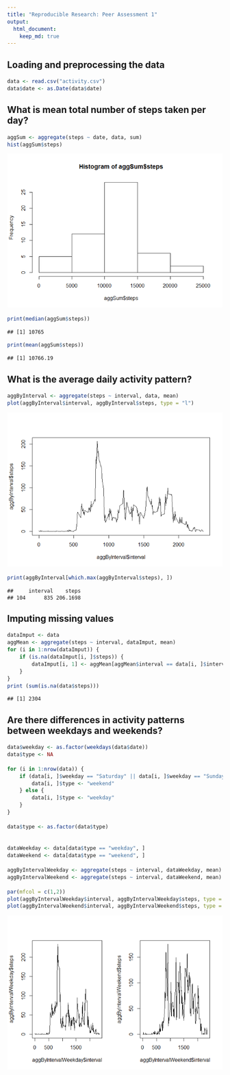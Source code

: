 ```yaml
---
title: "Reproducible Research: Peer Assessment 1"
output: 
  html_document:
    keep_md: true
---
```



## Loading and preprocessing the data


```r
data <- read.csv("activity.csv")
data$date <- as.Date(data$date)
```

## What is mean total number of steps taken per day?

```r
aggSum <- aggregate(steps ~ date, data, sum)
hist(aggSum$steps)
```

![](PA1_template_files/figure-html/unnamed-chunk-2-1.png)<!-- -->

```r
print(median(aggSum$steps))
```

```
## [1] 10765
```

```r
print(mean(aggSum$steps))
```

```
## [1] 10766.19
```

## What is the average daily activity pattern?

```r
aggByInterval <- aggregate(steps ~ interval, data, mean)
plot(aggByInterval$interval, aggByInterval$steps, type = "l")
```

![](PA1_template_files/figure-html/unnamed-chunk-3-1.png)<!-- -->

```r
print(aggByInterval[which.max(aggByInterval$steps), ])
```

```
##     interval    steps
## 104      835 206.1698
```

## Imputing missing values

```r
dataImput <- data
aggMean <- aggregate(steps ~ interval, dataImput, mean)
for (i in 1:nrow(dataImput)) {
    if (is.na(dataImput[i, ]$steps)) {
        dataImput[i, 1] <- aggMean[aggMean$interval == data[i, ]$interval, ]$steps
    }
}
print (sum(is.na(data$steps)))
```

```
## [1] 2304
```

## Are there differences in activity patterns between weekdays and weekends?

```r
data$weekday <- as.factor(weekdays(data$date))
data$type <- NA

for (i in 1:nrow(data)) {
    if (data[i, ]$weekday == "Saturday" || data[i, ]$weekday == "Sunday") {
        data[i, ]$type <- "weekend"
    } else {
        data[i, ]$type <- "weekday"
    }
}

data$type <- as.factor(data$type)


dataWeekday <- data[data$type == "weekday", ]
dataWeekend <- data[data$type == "weekend", ]

aggByIntervalWeekday <- aggregate(steps ~ interval, dataWeekday, mean)
aggByIntervalWeekend <- aggregate(steps ~ interval, dataWeekend, mean)

par(mfcol = c(1,2))
plot(aggByIntervalWeekday$interval, aggByIntervalWeekday$steps, type = "l")
plot(aggByIntervalWeekend$interval, aggByIntervalWeekend$steps, type = "l")
```

![](PA1_template_files/figure-html/unnamed-chunk-5-1.png)<!-- -->
